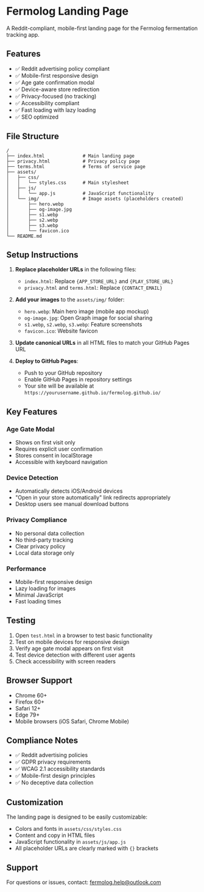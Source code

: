 # Fermolog Landing Page

A Reddit-compliant, mobile-first landing page for the Fermolog fermentation tracking app.

## Features

- ✅ Reddit advertising policy compliant
- ✅ Mobile-first responsive design
- ✅ Age gate confirmation modal
- ✅ Device-aware store redirection
- ✅ Privacy-focused (no tracking)
- ✅ Accessibility compliant
- ✅ Fast loading with lazy loading
- ✅ SEO optimized

## File Structure

```
/
├── index.html              # Main landing page
├── privacy.html            # Privacy policy page
├── terms.html              # Terms of service page
├── assets/
│   ├── css/
│   │   └── styles.css      # Main stylesheet
│   ├── js/
│   │   └── app.js          # JavaScript functionality
│   └── img/                # Image assets (placeholders created)
│       ├── hero.webp
│       ├── og-image.jpg
│       ├── s1.webp
│       ├── s2.webp
│       ├── s3.webp
│       └── favicon.ico
└── README.md
```

## Setup Instructions

1. **Replace placeholder URLs** in the following files:
   - `index.html`: Replace `{APP_STORE_URL}` and `{PLAY_STORE_URL}`
   - `privacy.html` and `terms.html`: Replace `{CONTACT_EMAIL}`

2. **Add your images** to the `assets/img/` folder:
   - `hero.webp`: Main hero image (mobile app mockup)
   - `og-image.jpg`: Open Graph image for social sharing
   - `s1.webp`, `s2.webp`, `s3.webp`: Feature screenshots
   - `favicon.ico`: Website favicon

3. **Update canonical URLs** in all HTML files to match your GitHub Pages URL

4. **Deploy to GitHub Pages**:
   - Push to your GitHub repository
   - Enable GitHub Pages in repository settings
   - Your site will be available at `https://yourusername.github.io/fermolog.github.io/`

## Key Features

### Age Gate Modal
- Shows on first visit only
- Requires explicit user confirmation
- Stores consent in localStorage
- Accessible with keyboard navigation

### Device Detection
- Automatically detects iOS/Android devices
- "Open in your store automatically" link redirects appropriately
- Desktop users see manual download buttons

### Privacy Compliance
- No personal data collection
- No third-party tracking
- Clear privacy policy
- Local data storage only

### Performance
- Mobile-first responsive design
- Lazy loading for images
- Minimal JavaScript
- Fast loading times

## Testing

1. Open `test.html` in a browser to test basic functionality
2. Test on mobile devices for responsive design
3. Verify age gate modal appears on first visit
4. Test device detection with different user agents
5. Check accessibility with screen readers

## Browser Support

- Chrome 60+
- Firefox 60+
- Safari 12+
- Edge 79+
- Mobile browsers (iOS Safari, Chrome Mobile)

## Compliance Notes

- ✅ Reddit advertising policies
- ✅ GDPR privacy requirements
- ✅ WCAG 2.1 accessibility standards
- ✅ Mobile-first design principles
- ✅ No deceptive data collection

## Customization

The landing page is designed to be easily customizable:

- Colors and fonts in `assets/css/styles.css`
- Content and copy in HTML files
- JavaScript functionality in `assets/js/app.js`
- All placeholder URLs are clearly marked with `{}` brackets

## Support

For questions or issues, contact: fermolog.help@outlook.com